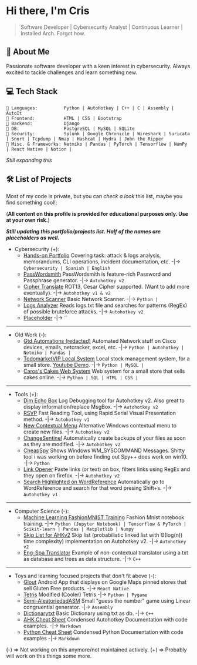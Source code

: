 # Hi there, I'm Cris

> Software Developer | Cybersecurity Analyst | Continuous Learner | Installed Arch. Forgot how.

## 🚀 About Me

Passionate software developer with a keen interest in cybersecurity. Always excited to tackle challenges and learn something new.

## 💻 Tech Stack

```
🔹 Languages:          Python | AutoHotkey | C++ | C | Assembly | AutoIt 
🔹 Frontend:           HTML | CSS | Bootstrap
🔹 Backend:            Django
🔹 DB:                 PostgreSQL | MySQL | SQLite 
🔹 Security:           Splunk | Google Chronicle | Wireshark | Suricata | Snort | Tcpdump | Nmap | Hashcat | Hydra | John the Ripper 
🔹 Misc. & Frameworks: Netmiko | Pandas | PyTorch | Tensorflow | NumPy | React Native | Notion | 
```
*Still expanding this*

## 🛠️ List of Projects
Most of my code is private, but you can *check a look* this list, maybe you find something cool!;

(**All content on this profile is provided for educational purposes only. Use at your own risk.**)

***Still updating this portfolio/projects list. Half of the names are placeholders as well.***

- Cybersecurity (+):
  - [Hands-on Portfolio](placeholder.link) Covering task: attack & logs analysis, memorandums, CLI operations, incident documentation, etc. -|-> `Cybersecurity | Spanish | English`
  - [PassWordsmith](https://github.com/CrisDxyz/PassWordsmith) PassWordsmith is feature-rich Password and Passphrase generator. -|-> `Autohotkey v2`
  - [Cipher Translate](placeholder.link) ROT13, Cesar Cipher supported. (Want to add more eventually). -|-> `Autohotkey v1 & v2`
  - [Network Scanner](placeholder.link) Basic Network Scanner. -|-> `Python | `
  - [Logs Analyzer](placeholder.link) Reads logs.txt file and searches for patterns (RegEx) of possible bruteforce attacks. -|-> `Autohotkey v2`
  - [Placeholder](placeholder.link)  -|-> ``
---
- Old Work (-):
  - [Gtd Automations (redacted)](placeholder.link) Automated Network stuff on Cisco devices, emails, netcracker, excel, etc. -|-> `Python | Autohotkey | Netmiko | Pandas | `
  - [TodomarketVIP Local System](placeholder.link) Local stock management system, for a small store. [Youtube Demo](placeholder.link). -|-> `Python | MySQL |  `
  - [Caros's Cakes Web System](placeholder.link) Web system for a small store that sells cakes online. -|-> `Python | SQL | HTML | CSS | `
---
- Tools (+):
  - [Dim Echo Box](https://github.com/CrisDxyz/Dim_Echo_Box) Log Debugging tool for Autohotkey v2. Also great to display information/replace MsgBox. -|-> `Autohotkey v2`
  - [RSVP](https://github.com/CrisDxyz/RSVP-Speed-Reader) Fast Reading Tool, using Rapid Serial Visual Presentation method. -|-> `Autohotkey v1`
  - [New Contextual Menu](placeholder.link) Alternative Windows contextual menu to create new files. -|-> `Autohotkey v2`
  - [ChangeSentinel](https://github.com/CrisDxyz/ChangeSentinel) Automatically create backups of your files as soon as they are modified. -|-> `Autohotkey v2`
  - [CheapSpy](https://github.com/CrisDxyz/CheapSpy/) Shows Windows WM_SYSCOMMAND Messages. Shitty tool i was working on before finding out Spy++ does work on win10. -|-> `Python`
  - [Link Opener](placeholder.link) Paste links (or text) on box, filters links using RegEx and they open on firefox. -|-> `Autohotkey v2`
  - [Search Highlighted on WordReference](https://github.com/CrisDxyz/Vertedero-de-AHKs/tree/main/Search%20Highlighted%20on%20Dictionary) Automatically go to WordReference and search for that word presing Shift+s. -|-> `Autohotkey v1`
---
- Computer Science (-):
  - [Machine Learning FashionMNIST Training](placeholder.link) Fashion Mnist notebook training. -|-> `Python (Jupyter Notebook) | Tensorflow & PyTorch | Scikit-learn | Pandas | Matplotlib | Numpy`
  - [Skip List for AHKv2](placeholder.link) Skip list (probabilistic linked list with Θ(log(n)) time complexity) implementation on Autohotkey v2. -|-> `Autohotkey v2`
  - [Eng-Spa Translator](placeholder.link) Example of non-contextual translator using a txt as database and trees as data structure. -|-> `C++`
---
- Toys and learning focused projects that don't fit above (-):
  - [Glout](placeholder.link) Android App that displays on Google Maps pinned stores that sell Gluten Free products. -|-> `React Native`
  - [Tetris](placeholder.link) Modified (Cooler) Tetris -|-> `Python | Pygame`
  - [Semi-AleatoriedadASM](placeholder.link) Small "guess the number" game using Linear congruential generator. -|-> `Assembly`
  - [Dictionarytxt](placeholder.link) Basic Dictionary using txt as db. -|-> `C++`
  - [AHK Cheat Sheet](placeholder.link) Condensed Autohotkey Documentation with code examples. -|-> `Markdown`
  - [Python Cheat Sheet](placeholder.link) Condensed Python Documentation with code examples -|-> `Markdown`

(-) => Not working on this anymore/not maintained actively.
(+) => Probably will work on this things some more.

<!--
**CrisDxyz/CrisDxyz** is a ✨ _special_ ✨ repository because its `README.md` (this file) appears on your GitHub profile.

Here are some ideas to get you started:

- 🔭 I’m currently working on ...
- 🌱 I’m currently learning ...
- 👯 I’m looking to collaborate on ...
- 🤔 I’m looking for help with ...
- 💬 Ask me about ...
- 📫 How to reach me: ...
- 😄 Pronouns: ...
- ⚡ Fun fact: ...
-->
